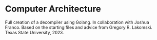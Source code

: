 # Computer Architecture
 Full creation of a decompiler using Golang. In collaboration with Joshua Franco.
Based on the starting files and advice from Gregory R. Lakomski. Texas State University, 2023.
